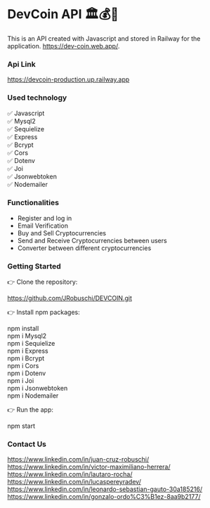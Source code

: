 # DevCoin API 🏛️💰💱

This is an API created with Javascript and stored in Railway for the application. https://dev-coin.web.app/.

### Api Link

https://devcoin-production.up.railway.app

### Used technology

✅ Javascript <br>
✅ Mysql2 <br>
✅ Sequielize <br>
✅ Express <br>
✅ Bcrypt <br>
✅ Cors <br>
✅ Dotenv <br>
✅ Joi <br>
✅ Jsonwebtoken <br>
✅ Nodemailer

### Functionalities

- Register and log in
- Email Verification
- Buy and Sell Cryptocurrencies
- Send and Receive Cryptocurrencies between users
- Converter between different cryptocurrencies

### Getting Started

👉 Clone the repository:

https://github.com/JRobuschi/DEVCOIN.git

👉 Install npm packages:

npm install <br>
npm i Mysql2 <br>
npm i Sequielize <br>
npm i Express <br>
npm i Bcrypt <br>
npm i Cors <br>
npm i Dotenv <br>
npm i Joi <br>
npm i Jsonwebtoken <br>
npm i Nodemailer

👉 Run the app:

npm start

### Contact Us

https://www.linkedin.com/in/juan-cruz-robuschi/
https://www.linkedin.com/in/victor-maximiliano-herrera/
https://www.linkedin.com/in/lautaro-rocha/
https://www.linkedin.com/in/lucaspereyradev/
https://www.linkedin.com/in/leonardo-sebastian-gauto-30a185216/
https://www.linkedin.com/in/gonzalo-ordo%C3%B1ez-8aa9b2177/
